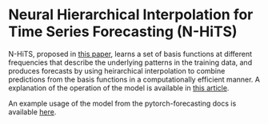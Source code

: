 # Neural Hierarchical Interpolation for Time Series Forecasting (N-HiTS)

N-HiTS, proposed in [this paper](https://arxiv.org/abs/2201.12886), learns a set of basis functions at different frequencies that describe the underlying patterns in the training data, and produces forecasts by using heirarchical interpolation to combine predictions from the basis functions in a computationally efficient manner. A explanation of the operation of the model is available in [this article](https://towardsdatascience.com/all-about-n-hits-the-latest-breakthrough-in-time-series-forecasting-a8ddcb27b0d5).

An example usage of the model from the pytorch-forecasting docs is available [here](https://pytorch-forecasting.readthedocs.io/en/stable/tutorials/nhits.html).
